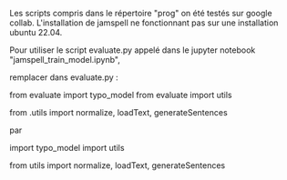Les scripts compris dans le répertoire "prog" on été testés sur google collab. L'installation de jamspell ne fonctionnant pas sur une installation ubuntu 22.04.

Pour utiliser le script evaluate.py appelé dans le jupyter notebook "jamspell_train_model.ipynb",

remplacer dans evaluate.py :

from evaluate import typo_model
from evaluate import utils

from .utils import normalize, loadText, generateSentences

par

import typo_model
import utils

from utils import normalize, loadText, generateSentences
